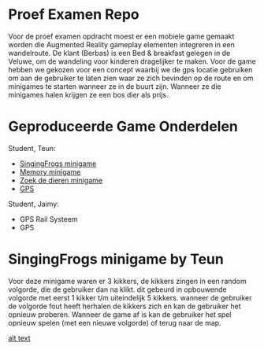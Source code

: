 # Proef Examen Repo

Voor de proef examen opdracht moest er een mobiele game gemaakt worden die Augmented Reality gameplay elementen integreren in een wandelroute. De klant (Berbas) is een Bed & breakfast gelegen in de Veluwe, om de wandeling voor kinderen dragelijker te maken. Voor de game hebben we gekozen voor een concept waarbij we de gps locatie gebruiken om aan de gebruiker te laten zien waar ze zich bevinden op de route en om minigames te starten wanneer ze in de buurt zijn. Wanneer ze die minigames halen krijgen ze een bos dier als prijs.

# Geproduceerde Game Onderdelen

Student, Teun:

 - [SingingFrogs minigame](https://github.com/T3rabyte/Proef-Examen/tree/origin/minigame%232_memory/proef%20proeve/Assets/src/Singing%20Frogs "SingingForgs minigame")
 - [Memory minigame](https://github.com/T3rabyte/Proef-Examen/tree/origin/minigame%232_memory/proef%20proeve/Assets/src/memory "SingingForgs minigame")
 - [Zoek de dieren minigame](https://github.com/T3rabyte/Proef-Examen/tree/origin/minigame%232_memory/proef%20proeve/Assets/src/Tracks "Zoek de dieren")
 - [GPS](https://github.com/T3rabyte/Proef-Examen/tree/origin/minigame%232_memory/proef%20proeve/Assets/src/gps "GPS")

Student, Jaimy:

 - GPS Rail Systeem
 - GPS

# SingingFrogs minigame by Teun

Voor deze minigame waren er 3 kikkers, de kikkers zingen in een random volgorde, die de gebruiker dan na klikt. dit gebeurd in opbouwende volgorde met eerst 1 kikker t/m uiteindelijk 5 kikkers. wanneer de gebruiker de volgorde fout heeft herhalen de kikkers zich en kan de gebruiker het opnieuw proberen. Wanneer de game af is kan de gebruiker het spel opnieuw spelen (met een nieuwe volgorde) of terug naar de map.

[alt text](https://cdn.discordapp.com/attachments/417058981526110240/1086290575105466378/SingingFrogs.gif "SingingFrogs gif")
